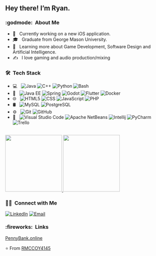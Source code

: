 <h2> Hey there! I’m Ryan.</h2>

<h3> :godmode: &nbsp;About Me </h3>

- :rocket: &nbsp; Currently working on a new iOS application.
- 🎓 &nbsp; Graduate from George Mason University.
- 🌱 &nbsp; Learning more about Game Development, Software Design and Artificial Intelligence.
- ✍️ &nbsp; I love gaming and audio production/mixing

<h3> 🛠 &nbsp;Tech Stack</h3>

- 💻 &nbsp;
  ![Java](https://img.shields.io/badge/-Java-333333?style=flat&logo=Java&logoColor=007396)
  ![C++](https://img.shields.io/badge/-C++-333333?style=flat&logo=C%2B%2B&logoColor=00599C)
  ![Python](https://img.shields.io/badge/-Python-333333?style=flat&logo=python)
  ![Bash](https://img.shields.io/badge/-Bash-333333?style=flat&logo=GNU%20Bash&logoColor=FFFFFF)
- :nut_and_bolt: &nbsp;
  ![Java EE](https://img.shields.io/badge/-JavaEE-333333?style=flat&logo=Java&logoColor=007396)
  ![Spring](https://img.shields.io/badge/-Spring-333333?style=flat&logo=Spring&logoColor=32a852)
  ![Godot](https://img.shields.io/badge/-Godot-333333?style=flat&logo=Godot&logoColor=FFFFFF)
  ![Flutter](https://img.shields.io/badge/-Flutter-333333?style=flat&logo=Flutter&logoColor=FFFFFF)
  ![Docker](https://img.shields.io/badge/-Docker-333333?style=flat&logo=Docker)    
- 🌐 &nbsp;
  ![HTML5](https://img.shields.io/badge/-HTML5-333333?style=flat&logo=HTML5)
  ![CSS](https://img.shields.io/badge/-CSS-333333?style=flat&logo=CSS3&logoColor=1572B6)
  ![JavaScript](https://img.shields.io/badge/-JavaScript-333333?style=flat&logo=javascript)
  ![PHP](https://img.shields.io/badge/-PHP-333333?style=flat&logo=PHP&logoColor=00599C)  
- 🛢 &nbsp;
  ![MySQL](https://img.shields.io/badge/-MySQL-333333?style=flat&logo=mysql)
  ![PostgreSQL](https://img.shields.io/badge/-Postgres-333333?style=flat&logo=PostgreSQL)
- ⚙️ &nbsp;
  ![Git](https://img.shields.io/badge/-Git-333333?style=flat&logo=git)
  ![GitHub](https://img.shields.io/badge/-GitHub-333333?style=flat&logo=github)
- 🔧 &nbsp;
  ![Visual Studio Code](https://img.shields.io/badge/-Visual%20Studio%20Code-333333?style=flat&logo=visual-studio-code&logoColor=007ACC)
  ![Apache NetBeans](https://img.shields.io/badge/-Apache%20Netbeans-333333?style=flat&logo=Apache%20NetBeans%20IDE)
  ![Intellij](https://img.shields.io/badge/-Intellij-333333?style=flat&logo=Intellij%20IDEA&logoColor=FF5733)
  ![PyCharm](https://img.shields.io/badge/-PyCharm-333333?style=flat&logo=PyCharm&logoColor=32a852)
  ![Trello](https://img.shields.io/badge/-Trello-333333?style=flat&logo=Trello&logoColor=4287f5)  
  
<br/>

<a href="https://github.com/rmccoy4145">
  <img height="180em" src="https://github-readme-stats.vercel.app/api?username=rmccoy4145&theme=buefy&show_icons=true" />
  <img height="180em" src="https://github-readme-stats.vercel.app/api/top-langs/?username=rmccoy4145&theme=buefy&layout=compact" />
</a>

<br/>

<h3> 🤝🏻 &nbsp;Connect with Me </h3>
<p align="left">
<a href="https://www.linkedin.com/in/ryan-mccoy-0b777319"><img alt="LinkedIn" src="https://img.shields.io/badge/LinkedIn-Ryan%20Alexander%20Mccoy-blue?style=flat-square&logo=linkedin"></a>
<a href="mailto:ryanmccoy4145@gmail.com"><img alt="Email" src="https://img.shields.io/badge/Email-ryan.mccoy85@gmail.com-blue?style=flat-square&logo=gmail"></a>
</p>

<h3> :fireworks: &nbsp;Links</h3>
<p align="left">
<a href="https://pennybank.online/">PennyBank.online</a>
</p>




⭐️ From [RMCCOY4145](https://github.com/rmccoy4145)

